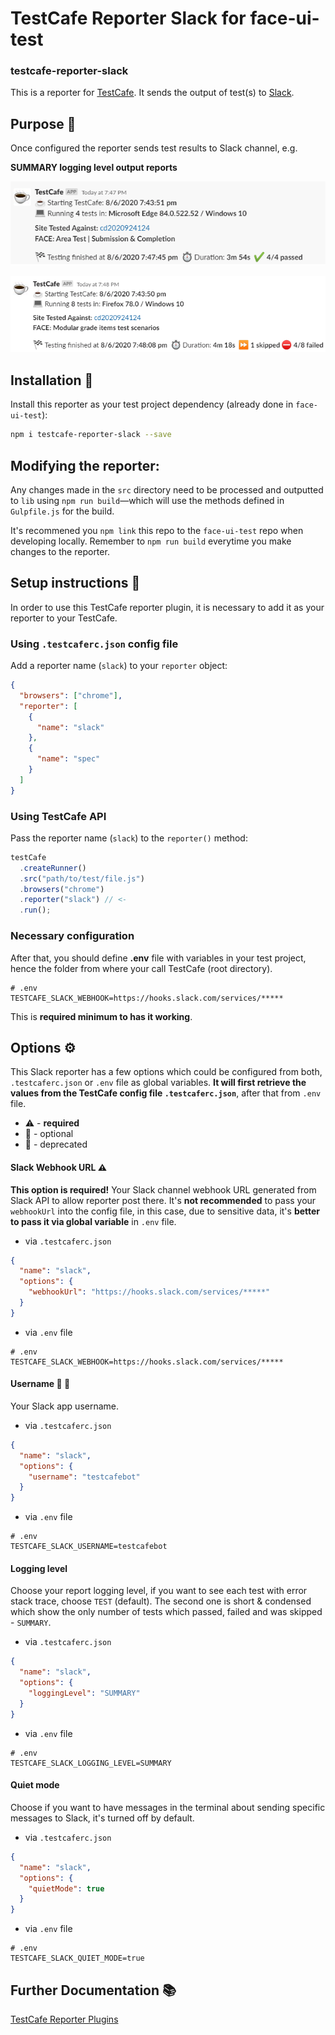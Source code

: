 # TestCafe Reporter Slack for face-ui-test

### testcafe-reporter-slack

This is a reporter for [TestCafe](http://devexpress.github.io/testcafe). It sends the output of test(s) to [Slack](https://slack.com/).

## Purpose :dart:

Once configured the reporter sends test results to Slack channel, e.g.

**SUMMARY logging level output reports**

![Slack report - success](assets/slack-report-success.png)

![Slack report - failed](assets/slack-report-failed.png)

## Installation :construction:

Install this reporter as your test project dependency (already done in `face-ui-test`):

```bash
npm i testcafe-reporter-slack --save
```

## Modifying the reporter:

Any changes made in the `src` directory need to be processed and outputted to `lib` using `npm run build`—which will use the methods defined in `Gulpfile.js` for the build.

It's recommened you `npm link` this repo to the `face-ui-test` repo when developing locally. Remember to `npm run build` everytime you make changes to the reporter.

## Setup instructions :wrench:

In order to use this TestCafe reporter plugin, it is necessary to add it as your reporter to your TestCafe.

### Using `.testcaferc.json` config file

Add a reporter name (`slack`) to your `reporter` object:

```json
{
  "browsers": ["chrome"],
  "reporter": [
    {
      "name": "slack"
    },
    {
      "name": "spec"
    }
  ]
}
```

### Using TestCafe API

Pass the reporter name (`slack`) to the `reporter()` method:

```js
testCafe
  .createRunner()
  .src("path/to/test/file.js")
  .browsers("chrome")
  .reporter("slack") // <-
  .run();
```

### Necessary configuration

After that, you should define **.env** file with variables in your test project, hence the folder from where your call TestCafe (root directory).

```dotenv
# .env
TESTCAFE_SLACK_WEBHOOK=https://hooks.slack.com/services/*****
```

This is **required minimum to has it working**.

## Options :gear:

This Slack reporter has a few options which could be configured from both, `.testcaferc.json` or `.env` file as global variables.
**It will first retrieve the values from the TestCafe config file `.testcaferc.json`**, after that from `.env` file.

- :warning: - **required**
- :balloon: - optional
- :link: - deprecated

#### Slack Webhook URL :warning:

**This option is required!** Your Slack channel webhook URL generated from Slack API to allow reporter post there.
It's **not recommended** to pass your `webhookUrl` into the config file, in this case, due to sensitive data, it's **better to pass it via global variable** in `.env` file.

- via `.testcaferc.json`

```json
{
  "name": "slack",
  "options": {
    "webhookUrl": "https://hooks.slack.com/services/*****"
  }
}
```

- via `.env` file

```dotenv
# .env
TESTCAFE_SLACK_WEBHOOK=https://hooks.slack.com/services/*****
```

#### Username :balloon: :link:

Your Slack app username.

- via `.testcaferc.json`

```json
{
  "name": "slack",
  "options": {
    "username": "testcafebot"
  }
}
```

- via `.env` file

```dotenv
# .env
TESTCAFE_SLACK_USERNAME=testcafebot
```

#### Logging level

Choose your report logging level, if you want to see each test with error stack trace, choose `TEST` (default). The second one is short & condensed which show the only number of tests which passed, failed and was skipped - `SUMMARY`.

- via `.testcaferc.json`

```json
{
  "name": "slack",
  "options": {
    "loggingLevel": "SUMMARY"
  }
}
```

- via `.env` file

```dotenv
# .env
TESTCAFE_SLACK_LOGGING_LEVEL=SUMMARY
```

#### Quiet mode

Choose if you want to have messages in the terminal about sending specific messages to Slack, it's turned off by default.

- via `.testcaferc.json`

```json
{
  "name": "slack",
  "options": {
    "quietMode": true
  }
}
```

- via `.env` file

```dotenv
# .env
TESTCAFE_SLACK_QUIET_MODE=true
```

## Further Documentation :books:

[TestCafe Reporter Plugins](https://devexpress.github.io/testcafe/documentation/extending-testcafe/reporter-plugin/)
